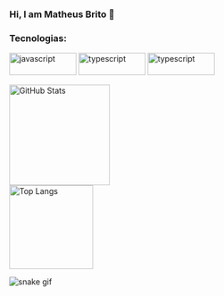 ### Hi, I am Matheus Brito 🌌

### Tecnologias:

<div style='display: inline_block'> 
  <img align='center' width='120' height='40' alt='javascript' src='https://img.shields.io/badge/JavaScript-F7DF1E?style=for-the-badge&logo=javascript&logoColor=black'/>
  <img align='center' width='120' height='40' alt='typescript' src='https://img.shields.io/badge/TypeScript-007ACC?style=for-the-badge&logo=typescript&logoColor=white'/>
  <img align='center' width='120' height='40' alt='typescript' src='https://img.shields.io/badge/React-20232A?style=for-the-badge&logo=react&logoColor=61DAFB'/>
</div>
<br/>

<div> 
  <a href='https://github.com/devmatheusbrito'> 
  <img height='180em' alt='GitHub Stats' src='https://github-readme-stats.vercel.app/api?username=devmatheusbrito&show_icons=true&theme=jolly'/>
  <br/>
  <img height='150em' alt='Top Langs' src='https://github-readme-stats.vercel.app/api/top-langs/?username=devmatheusbrito&layout=compact&theme=jolly'/>
  </a> 
</div>

![snake gif](https://github.com/devmatheusbrito/devmatheusbrito/blob/output/github-contribution-grid-snake.svg)
